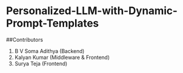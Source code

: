# Personalized-LLM-with-Dynamic-Prompt-Templates

##Contributors
1. B V Soma Adithya (Backend)
2. Kalyan Kumar (Middleware & Frontend)
3. Surya Teja (Frontend)
